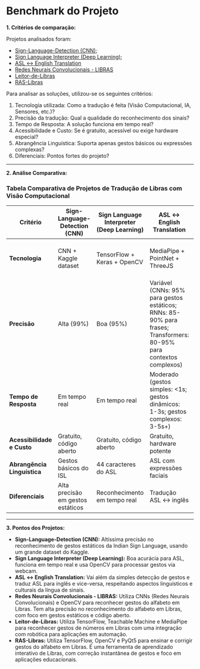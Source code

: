 # Benchmark do Projeto

**1. Critérios de comparação:**

Projetos analisados foram:

- [Sign-Language-Detection (CNN)](https://github.com/SomyanshAvasthi/Sign-Language-Detection-using-CNN-Architecture.git);
- [Sign Language Interpreter (Deep Learning)](https://github.com/harshbg/Sign-Language-Interpreter-using-Deep-Learning.git);
- [ASL ↔ English Translation](https://github.com/kevinjosethomas/sign-language-processing.git)
- [Redes Neurais Convolucionais - LIBRAS](https://github.com/lucaaslb/cnn-libras.git)
- [Leitor-de-Libras](https://github.com/andersonprax/Leitor-de-Libras.git)
- [RAS-Libras](https://github.com/lucas-serrano/Projeto-LibRAS.git)

Para analisar as soluções, utilizou-se os seguintes critérios:

1. Tecnologia utilizada: Como a tradução é feita (Visão Computacional, IA, Sensores, etc.)?
2. Precisão da tradução: Qual a qualidade do reconhecimento dos sinais?
3. Tempo de Resposta: A solução funciona em tempo real?
4. Acessibilidade e Custo: Se é gratuito, acessível ou exige hardware especial?
5. Abrangência Linguística: Suporta apenas gestos básicos ou expressões complexas?
6. Diferenciais: Pontos fortes do projeto?

---

**2. Análise Comparativa:**

### Tabela Comparativa de Projetos de Tradução de Libras com Visão Computacional

| Critério                     | Sign-Language-Detection (CNN) | Sign Language Interpreter (Deep Learning) | ASL ↔ English Translation | Redes Neurais Convolucionais - LIBRAS | Leitor-de-Libras | RAS-Libras |
|------------------------------|-------------------------------|-------------------------------------------|---------------------------|---------------------------------------|------------------|------------|
| **Tecnologia**               | CNN + Kaggle dataset          | TensorFlow + Keras + OpenCV               | MediaPipe + PointNet + ThreeJS | CNN + OpenCV                          | TensorFlow + Teachable Machine + MediaPipe | TensorFlow + OpenCV + PyQt5 |
| **Precisão**                 | Alta (99%)                    | Boa (95%)                                 | Variável (CNNs: 95% para gestos estáticos; RNNs: 85-90% para frases; Transformers: 80-95% para contextos complexos) | Alta (depende do dataset)             | Boa (depende do dataset) | Boa (depende do dataset) |
| **Tempo de Resposta**        | Em tempo real                 | Em tempo real                             | Moderado (gestos simples: <1s; gestos dinâmicos: 1-3s; gestos complexos: 3-5s+) | Em tempo real                         | Em tempo real     | Em tempo real |
| **Acessibilidade e Custo**   | Gratuito, código aberto       | Gratuito, código aberto                   | Gratuito, hardware potente | Gratuito, código aberto               | Gratuito, código aberto | Gratuito, código aberto |
| **Abrangência Linguística**  | Gestos básicos do ISL         | 44 caracteres do ASL                      | ASL com expressões faciais | Alfabeto em Libras                    | Números em Libras | Alfabeto em Libras |
| **Diferenciais**             | Alta precisão em gestos estáticos | Reconhecimento em tempo real           | Tradução ASL ↔ inglês     | Foco no alfabeto em Libras            | Integração com robótica | Aprendizado interativo de Libras |

---
**3. Pontos dos Projetos:**

-  **Sign-Language-Detection (CNN):** Altíssima precisão no reconhecimento de gestos estáticos da Indian Sign Language, usando um grande dataset do Kaggle. 
- **Sign Language Interpreter (Deep Learning):** Boa acurácia para ASL, funciona em tempo real e usa OpenCV para processar gestos via webcam.
- **ASL ↔ English Translation:** Vai além da simples detecção de gestos e traduz ASL para inglês e vice-versa, respeitando aspectos linguísticos e culturais da língua de sinais.
- **Redes Neurais Convolucionais - LIBRAS:** Utiliza CNNs (Redes Neurais Convolucionais) e OpenCV para reconhecer gestos do alfabeto em Libras. Tem alta precisão no reconhecimento do alfabeto em Libras, com foco em gestos estáticos e código aberto.
- **Leitor-de-Libras:** Utiliza TensorFlow, Teachable Machine e MediaPipe para reconhecer gestos de números em Libras com uma integração com robótica para aplicações em automação.
- **RAS-Libras:** Utiliza TensorFlow, OpenCV e PyQt5 para ensinar e corrigir gestos do alfabeto em Libras. É uma ferramenta de aprendizado interativo de Libras, com correção instantânea de gestos e foco em aplicações educacionais.